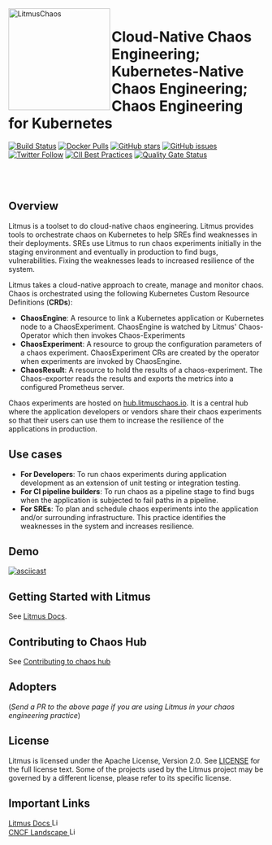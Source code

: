 <img alt="LitmusChaos" src="https://landscape.cncf.io/logos/litmus.svg" width="200" align="left">

# Cloud-Native Chaos Engineering; Kubernetes-Native Chaos Engineering; Chaos Engineering for Kubernetes

[![Build Status](https://travis-ci.org/litmuschaos/litmus.svg?branch=master)](https://travis-ci.org/litmuschaos/litmus)
[![Docker Pulls](https://img.shields.io/docker/pulls/openebs/ansible-runner.svg)](https://hub.docker.com/r/openebs/ansible-runner)
[![GitHub stars](https://img.shields.io/github/stars/litmuschaos/litmus?style=social)](https://github.com/litmuschaos/litmus/stargazers)
[![GitHub issues](https://img.shields.io/github/issues/litmuschaos/litmus)](https://github.com/litmuschaos/litmus/issues)
[![Twitter Follow](https://img.shields.io/twitter/follow/litmuschaos?style=social)](https://twitter.com/LitmusChaos)
[![CII Best Practices](https://bestpractices.coreinfrastructure.org/projects/3202/badge)](https://bestpractices.coreinfrastructure.org/projects/3202)
[![Quality Gate Status](https://sonarcloud.io/api/project_badges/measure?project=litmuschaos_litmus&metric=alert_status)](https://sonarcloud.io/dashboard?id=litmuschaos_litmus)
<br><br><br><br>


## Overview

Litmus is a toolset to do cloud-native chaos engineering. Litmus provides tools to orchestrate chaos on Kubernetes to help SREs find weaknesses in their deployments. SREs use Litmus to run chaos experiments initially in the staging environment and eventually in production to find bugs, vulnerabilities. Fixing the weaknesses leads to increased resilience of the system. 

Litmus takes a cloud-native approach to create, manage and monitor chaos. Chaos is orchestrated using the following Kubernetes Custom Resource Definitions (**CRDs**):
- **ChaosEngine**: A resource to link a Kubernetes application or Kubernetes node to a ChaosExperiment. ChaosEngine is watched by Litmus' Chaos-Operator which then invokes Chaos-Experiments 
- **ChaosExperiment**: A resource to group the configuration parameters of a chaos experiment. ChaosExperiment CRs are created by the operator when experiments are invoked by ChaosEngine. 
- **ChaosResult**: A resource to hold the results of a chaos-experiment. The Chaos-exporter reads the results and exports the metrics into a configured Prometheus server.

Chaos experiments are hosted on <a href="https://hub.litmuschaos.io" target="_blank">hub.litmuschaos.io</a>. It is a central hub where the application developers or vendors share their chaos experiments so that their users can use them to increase the resilience of the applications in production.


## Use cases

- **For Developers**: To run chaos experiments during application development as an extension of unit testing or integration testing.
- **For CI pipeline builders**: To run chaos as a pipeline stage to find bugs when the application is subjected to fail paths in a pipeline.
- **For SREs**: To plan and schedule chaos experiments into the application and/or surrounding infrastructure. This practice identifies the weaknesses in the system and increases resilience.


## Demo 
[![asciicast](https://asciinema.org/a/MOPQfmzA5NxgBs8DkMGROXpQw.svg)](https://asciinema.org/a/MOPQfmzA5NxgBs8DkMGROXpQw)


## Getting Started with Litmus
See <a href="https://docs.litmuschaos.io/docs/next/getstarted.html" target="_blank">Litmus Docs</a>.


## Contributing to Chaos Hub
See <a href="https://github.com/litmuschaos/community-charts/blob/master/CONTRIBUTING.md" target="_blank">Contributing to chaos hub</a>

## Adopters


(*Send a PR to the above page if you are using Litmus in your chaos engineering practice*)


## License
Litmus is licensed under the Apache License, Version 2.0. See [LICENSE](./LICENSE) for the full license text. Some of the projects used by the Litmus project may be governed by a different license, please refer to its specific license.


## Important Links
<a href="https://docs.litmuschaos.io">
  Litmus Docs <img src="https://avatars0.githubusercontent.com/u/49853472?s=200&v=4" alt="Litmus Docs" height="15">
</a>
<br>
<a href="https://landscape.cncf.io/selected=litmus">
  CNCF Landscape <img src="https://landscape.cncf.io/images/left-logo.svg" alt="Litmus on CNCF Landscape" height="15">
</a>

